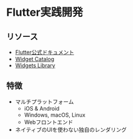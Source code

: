 # Flutter実践開発

## リソース

- [Flutter公式ドキュメント](https://flutter.dev/docs)
- [Widget Catalog](https://docs.flutter.dev/ui/widgets)
- [Widgets Library](https://api.flutter.dev/flutter/widgets/)

## 特徴

- マルチプラットフォーム
  - iOS & Android
  - Windows, macOS, Linux
  - Webフロントエンド
- ネイティブのUIを使わない独自のレンダリング
